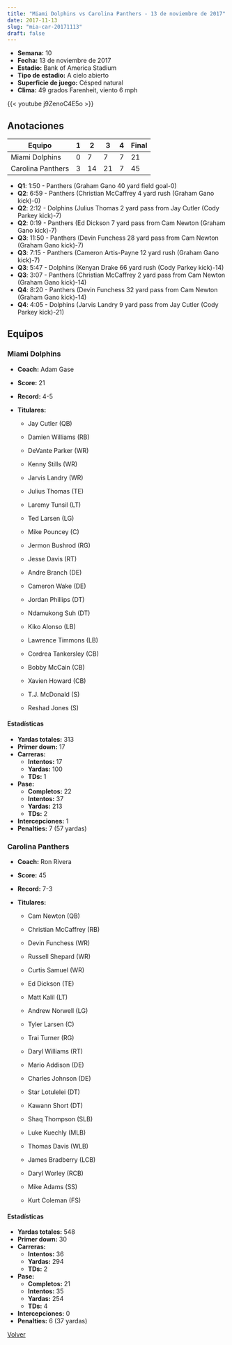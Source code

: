 ```yaml
---
title: "Miami Dolphins vs Carolina Panthers - 13 de noviembre de 2017"
date: 2017-11-13
slug: "mia-car-20171113"
draft: false
---
```


- **Semana:** 10
- **Fecha:** 13 de noviembre de 2017
- **Estadio:** Bank of America Stadium
- **Tipo de estadio:** A cielo abierto
- **Superficie de juego:** Césped natural
- **Clima:** 49 grados Farenheit, viento 6 mph


{{< youtube j9ZenoC4E5o >}}


## Anotaciones
| Equipo | 1 | 2 | 3 | 4 | Final |
|--------|---|---|---|---|-------|
| Miami Dolphins  | 0 | 7 | 7 | 7  | 21 |
| Carolina Panthers  | 3 | 14 | 21 | 7  | 45 |
- **Q1**: 1:50 - Panthers (Graham Gano 40 yard field goal-0)
- **Q2**: 6:59 - Panthers (Christian McCaffrey 4 yard rush (Graham Gano kick)-0)
- **Q2**: 2:12 - Dolphins (Julius Thomas 2 yard pass from Jay Cutler (Cody Parkey kick)-7)
- **Q2**: 0:19 - Panthers (Ed Dickson 7 yard pass from Cam Newton (Graham Gano kick)-7)
- **Q3**: 11:50 - Panthers (Devin Funchess 28 yard pass from Cam Newton (Graham Gano kick)-7)
- **Q3**: 7:15 - Panthers (Cameron Artis-Payne 12 yard rush (Graham Gano kick)-7)
- **Q3**: 5:47 - Dolphins (Kenyan Drake 66 yard rush (Cody Parkey kick)-14)
- **Q3**: 3:07 - Panthers (Christian McCaffrey 2 yard pass from Cam Newton (Graham Gano kick)-14)
- **Q4**: 8:20 - Panthers (Devin Funchess 32 yard pass from Cam Newton (Graham Gano kick)-14)
- **Q4**: 4:05 - Dolphins (Jarvis Landry 9 yard pass from Jay Cutler (Cody Parkey kick)-21)


## Equipos


### Miami Dolphins
* **Coach:** Adam Gase
* **Score:** 21
* **Record:** 4-5
* **Titulares:** 

  * Jay Cutler (QB) 

  * Damien Williams (RB) 

  * DeVante Parker (WR) 

  * Kenny Stills (WR) 

  * Jarvis Landry (WR) 

  * Julius Thomas (TE) 

  * Laremy Tunsil (LT) 

  * Ted Larsen (LG) 

  * Mike Pouncey (C) 

  * Jermon Bushrod (RG) 

  * Jesse Davis (RT) 

  * Andre Branch (DE) 

  * Cameron Wake (DE) 

  * Jordan Phillips (DT) 

  * Ndamukong Suh (DT) 

  * Kiko Alonso (LB) 

  * Lawrence Timmons (LB) 

  * Cordrea Tankersley (CB) 

  * Bobby McCain (CB) 

  * Xavien Howard (CB) 

  * T.J. McDonald (S) 

  * Reshad Jones (S) 

#### Estadísticas
* **Yardas totales:** 313
* **Primer down:** 17
* **Carreras:**
  * **Intentos:** 17
  * **Yardas:** 100
  * **TDs:** 1
* **Pase:**
  * **Completos:** 22
  * **Intentos:** 37
  * **Yardas:** 213
  * **TDs:** 2
* **Intercepciones:** 1
* **Penalties:** 7 (57 yardas)

### Carolina Panthers
* **Coach:** Ron Rivera
* **Score:** 45
* **Record:** 7-3
* **Titulares:** 

  * Cam Newton (QB) 

  * Christian McCaffrey (RB) 

  * Devin Funchess (WR) 

  * Russell Shepard (WR) 

  * Curtis Samuel (WR) 

  * Ed Dickson (TE) 

  * Matt Kalil (LT) 

  * Andrew Norwell (LG) 

  * Tyler Larsen (C) 

  * Trai Turner (RG) 

  * Daryl Williams (RT) 

  * Mario Addison (DE) 

  * Charles Johnson (DE) 

  * Star Lotulelei (DT) 

  * Kawann Short (DT) 

  * Shaq Thompson (SLB) 

  * Luke Kuechly (MLB) 

  * Thomas Davis (WLB) 

  * James Bradberry (LCB) 

  * Daryl Worley (RCB) 

  * Mike Adams (SS) 

  * Kurt Coleman (FS) 

#### Estadísticas
* **Yardas totales:** 548
* **Primer down:** 30
* **Carreras:**
  * **Intentos:** 36
  * **Yardas:** 294
  * **TDs:** 2
* **Pase:**
  * **Completos:** 21
  * **Intentos:** 35
  * **Yardas:** 254
  * **TDs:** 4
* **Intercepciones:** 0
* **Penalties:** 6 (37 yardas)


[Volver](/historia/2017)
